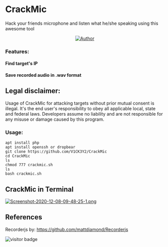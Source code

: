 # CrackMic

Hack your friends microphone and listen what he/she speaking using this awesome tool

<p align="center">
<a href="https://github.com/V1CK3Y2"><img title="Author" src="https://img.shields.io/badge/Author-V1CK3Y2-red.svg?style=for-the-badge&logo=github"></a>
</p>

### Features:

#### Find target's IP
#### Save recorded audio in .wav format

## Legal disclaimer:

Usage of CrackMic for attacking targets without prior mutual consent is illegal. It's the end user's responsibility to obey all applicable local, state and federal laws. Developers assume no liability and are not responsible for any misuse or damage caused by this program. 

### Usage:
```
apt install php
apt install openssh or dropbear
git clone https://github.com/V1CK3Y2/CrackMic
cd CrackMic
ls
chmod 777 crackmic.sh
ls
bash crackmic.sh
```
## CrackMic in Terminal

[![Screenshot-2020-12-08-09-48-25-1.png](https://i.postimg.cc/zBqwgLYC/Screenshot-2020-12-08-09-48-25-1.png)](https://postimg.cc/671Gsp3q)

## References

Recorderjs by: https://github.com/mattdiamond/Recorderjs

<p>
<img src="https://visitor-badge.laobi.icu/badge?page_id=JasonJerry.lockphish" alt="visitor badge"/>
</p>
